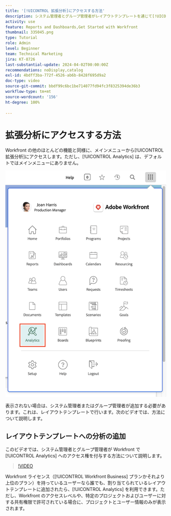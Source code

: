 ```yaml
---
title: '[!UICONTROL 拡張分析]にアクセスする方法'
description: システム管理者とグループ管理者がレイアウトテンプレートを通じて[!UICONTROL 拡張分析]へのアクセス権を付与する方法について説明します。
activity: use
feature: Reports and Dashboards,Get Started with Workfront
thumbnail: 335045.png
type: Tutorial
role: Admin
level: Beginner
team: Technical Marketing
jira: KT-8726
last-substantial-update: 2024-04-02T00:00:00Z
recommendations: noDisplay,catalog
exl-id: 4bdff3ba-772f-4526-ab6b-8428f695d9a2
doc-type: video
source-git-commit: bbdf99c6bc1be714077fd94fc3f8325394de36b3
workflow-type: tm+mt
source-wordcount: '156'
ht-degree: 100%

---
```



# 拡張分析にアクセスする方法

Workfront の他のほとんどの機能と同様に、メインメニューから[!UICONTROL 拡張分析]にアクセスします。ただし、[!UICONTROL Analytics] は、デフォルトではメインメニューにありません。

![メインメニューの画像](assets/analytics-on-main-menu.png)

表示されない場合は、システム管理者またはグループ管理者が追加する必要があります。これは、レイアウトテンプレートで行います。次のビデオでは、方法について説明します。


## レイアウトテンプレートへの分析の追加

このビデオでは、システム管理者とグループ管理者が Workfront で [!UICONTROL Analytics] へのアクセス権を付与する方法について説明します。


>[!VIDEO](https://video.tv.adobe.com/v/335045/?quality=12&learn=on&enablevpops=1)

Workfront ライセンス（[!UICONTROL Workfront Business] プランかそれより上位のプラン）を持っているユーザーなら誰でも、割り当てられているレイアウトテンプレートに追加されたら、[!UICONTROL Analytics] を利用できます。ただし、Workfront のアクセスレベルや、特定のプロジェクトおよびユーザーに対する共有権限で許可されている場合に、プロジェクトとユーザー情報のみが表示されます。
